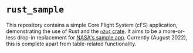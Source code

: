 # `rust_sample`

This repository contains a simple Core Flight System (cFS) application,
demonstrating the use of Rust
and the [`n2o4` crate](https://github.com/BlackCAT-CubeSat/n2o4).
It aims to be a more-or-less drop-in replacement for
[NASA's sample app](https://github.com/nasa/sample_app).
Currently (August 2022), this is complete apart from table-related functionality.
